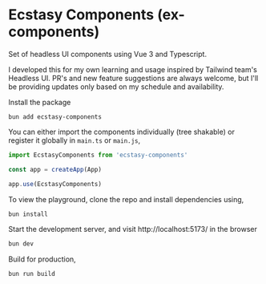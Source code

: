 # Ecstasy Components (ex-components)

Set of headless UI components using Vue 3 and Typescript.

I developed this for my own learning and usage inspired by Tailwind team's Headless UI. PR's and new feature suggestions are always welcome, but
I'll be providing updates only based on my schedule and availability.

Install the package

```bun
bun add ecstasy-components
```

You can either import the components individually (tree shakable) or register it globally in `main.ts` or `main.js`,
```js
import EcstasyComponents from 'ecstasy-components'

const app = createApp(App)

app.use(EcstasyComponents)
```

To view the playground, clone the repo and install dependencies using,
```bash
bun install
```

Start the development server, and visit http://localhost:5173/ in the browser
```bash
bun dev
```

Build for production,
```bash
bun run build
```
